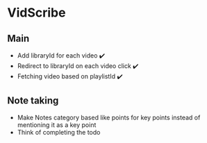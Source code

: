# VidScribe

## Main
- Add libraryId for each video ✔️
- Redirect to libraryId on each video click ✔️
- Fetching video based on playlistId ✔️

## Note taking
- Make Notes category based like points for key points instead of mentioning it as a key point
- Think of completing the todo

